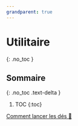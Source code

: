 ```yaml
---
grandparent: true
---
```


# Utilitaire
{: .no_toc }

## Sommaire
{: .no_toc .text-delta }

1. TOC
{:toc}

[Comment lancer les dés 🎲](utilitaires/comment-lire-dés.md)
